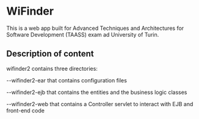 # WiFinder
This is a web app built for Advanced Techniques and Architectures for Software Development (TAASS) exam ad University of Turin.

## Description of content
wifinder2 contains three directories:

--wifinder2-ear that contains configuration files

--wifinder2-ejb that contains the entities and the business logic classes

--wifinder2-web that contains a Controller servlet to interact with EJB and front-end code

